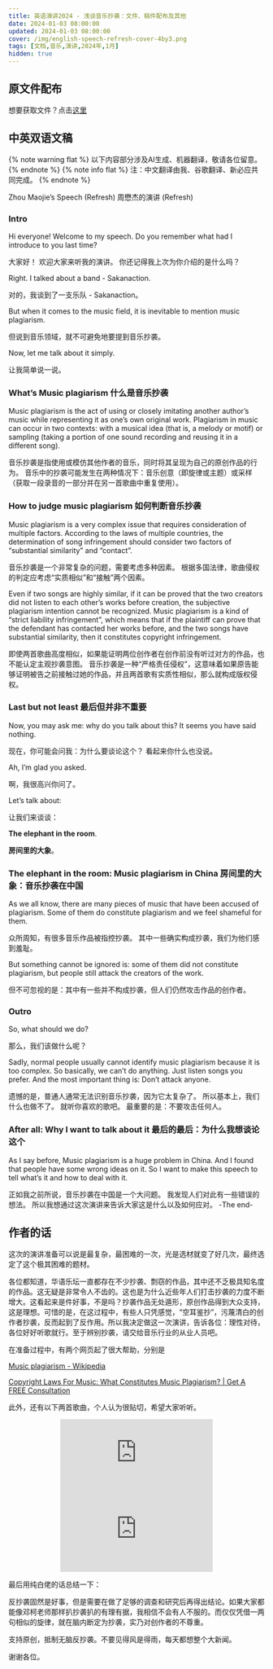 ```yaml
---
title: 英语演讲2024 - 浅谈音乐抄袭：文件、稿件配布及其他
date: 2024-01-03 08:00:00
updated: 2024-01-03 08:00:00
cover: /img/english-speech-refresh-cover-4by3.png
tags: [文档,音乐,演讲,2024年,1月]
hidden: true
---
```


## 原文件配布

想要获取文件？点击[这里](/file/英语演讲2024.zip)

## 中英双语文稿

{% note warning flat %}
以下内容部分涉及AI生成、机器翻译，敬请各位留意。
{% endnote %}
{% note info flat %}
注：中文翻译由我、谷歌翻译、新必应共同完成。
{% endnote %}

Zhou Maojie’s Speech (Refresh)
周懋杰的演讲 (Refresh)

### Intro

Hi everyone! Welcome to my speech. Do you remember what had I introduce to you last time?

大家好！ 欢迎大家来听我的演讲。 你还记得我上次为你介绍的是什么吗？

Right. I talked about a band - Sakanaction.

对的，我谈到了一支乐队 - Sakanaction。

But when it comes to the music field, it is inevitable to mention music plagiarism.

但说到音乐领域，就不可避免地要提到音乐抄袭。

Now, let me talk about it simply.

让我简单说一说。

### What’s Music plagiarism 什么是音乐抄袭

Music plagiarism is the act of using or closely imitating another author’s music while representing it as one’s own original work. Plagiarism in music can occur in two contexts: with a musical idea (that is, a melody or motif) or sampling (taking a portion of one sound recording and reusing it in a different song).

音乐抄袭是指使用或模仿其他作者的音乐，同时将其呈现为自己的原创作品的行为。 音乐中的抄袭可能发生在两种情况下：音乐创意（即旋律或主题）或采样（获取一段录音的一部分并在另一首歌曲中重复使用）。

### How to judge music plagiarism 如何判断音乐抄袭

Music plagiarism is a very complex issue that requires consideration of multiple factors. According to the laws of multiple countries, the determination of song infringement should consider two factors of “substantial similarity” and “contact”.

音乐抄袭是一个非常复杂的问题，需要考虑多种因素。 根据多国法律，歌曲侵权的判定应考虑“实质相似”和“接触”两个因素。

Even if two songs are highly similar, if it can be proved that the two creators did not listen to each other’s works before creation, the subjective plagiarism intention cannot be recognized. Music plagiarism is a kind of “strict liability infringement”, which means that if the plaintiff can prove that the defendant has contacted her works before, and the two songs have substantial similarity, then it constitutes copyright infringement.

即使两首歌曲高度相似，如果能证明两位创作者在创作前没有听过对方的作品，也不能认定主观抄袭意图。 音乐抄袭是一种“严格责任侵权”，这意味着如果原告能够证明被告之前接触过她的作品，并且两首歌有实质性相似，那么就构成版权侵权。

### Last but not least 最后但并非不重要

Now, you may ask me: why do you talk about this? It seems you have said nothing.

现在，你可能会问我：为什么要谈论这个？ 看起来你什么也没说。

Ah, I’m glad you asked.

啊，我很高兴你问了。

Let’s talk about:

让我们来谈谈：

**The elephant in the room**.

**房间里的大象**。

### The elephant in the room: Music plagiarism in China 房间里的大象：音乐抄袭在中国

As we all know, there are many pieces of music that have been accused of plagiarism. Some of them do constitute plagiarism and we feel shameful for them.

众所周知，有很多音乐作品被指控抄袭。 其中一些确实构成抄袭，我们为他们感到羞耻。

But something cannot be ignored is: some of them did not constitute plagiarism, but people still attack the creators of the work.

但不可忽视的是：其中有一些并不构成抄袭，但人们仍然攻击作品的创作者。

### Outro

So, what should we do?

那么，我们该做什么呢？

Sadly, normal people usually cannot identify music plagiarism because it is too complex. So basically, we can’t do anything. Just listen songs you prefer. And the most important thing is: Don’t attack anyone.

遗憾的是，普通人通常无法识别音乐抄袭，因为它太复杂了。 所以基本上，我们什么也做不了。 就听你喜欢的歌吧。 最重要的是：不要攻击任何人。

### After all: Why I want to talk about it 最后的最后：为什么我想谈论这个

As I say before, Music plagiarism is a huge problem in China. And I found that people have some wrong ideas on it. So I want to make this speech to tell what’s it and how to deal with it.

正如我之前所说，音乐抄袭在中国是一个大问题。 我发现人们对此有一些错误的想法。 所以我想通过这次演讲来告诉大家这是什么以及如何应对。
-The end-

## 作者的话

这次的演讲准备可以说是最复杂，最困难的一次，光是选材就变了好几次，最终选定了这个极其困难的题材。

各位都知道，华语乐坛一直都存在不少抄袭、剽窃的作品，其中还不乏极具知名度的作品。这无疑是非常令人不齿的。这也是为什么近些年人们打击抄袭的力度不断增大。这看起来是件好事，不是吗？抄袭作品无处遁形，原创作品得到大众支持，这是理想。可惜的是，在这过程中，有些人只凭感觉，“空耳鉴抄”，污蔑清白的创作者抄袭，反而起到了反作用。所以我决定做这一次演讲，告诉各位：理性对待，各位好好听歌就行。至于辨别抄袭，请交给音乐行业的从业人员吧。

在准备过程中，有两个网页起了很大帮助，分别是

[Music plagiarism - Wikipedia](https://en.wikipedia.org/wiki/Music_plagiarism)

[Copyright Laws For Music: What Constitutes Music Plagiarism? | Get A FREE Consultation](https://www.paulandpaul.com/copyright-laws-for-music-what-constitutes-music-plagiarism/)

此外，还有以下两首歌曲，个人认为很贴切，希望大家听听。

<div align=center class="aspect-ratio">
    <iframe src="https://player.bilibili.com/player.html?bvid=BV1wW411n771&page=1&high_quality=1&danmaku=0&autoplay=0"
    scrolling="no"
    border="0"
    frameborder="no"
    framespacing="0"
    high_quality=1
    danmaku=1
    allowfullscreen="true">
    </iframe>
</div>

<div align=center class="aspect-ratio">
    <iframe src="https://player.bilibili.com/player.html?bvid=BV11x411H7UY&page=1&high_quality=1&danmaku=0&autoplay=0"
    scrolling="no"
    border="0"
    frameborder="no"
    framespacing="0"
    high_quality=1
    danmaku=1
    allowfullscreen="true">
    </iframe>
</div>

最后用纯白佬的话总结一下：

反抄袭固然是好事，但是需要在做了足够的调查和研究后再得出结论。如果大家都能像邓柯老师那样扒抄袭扒的有理有据，我相信不会有人不服的。而仅仅凭借一两句相似的旋律，就在脑内断定为抄袭，实乃对创作者的不尊重。

支持原创，抵制无脑反抄袭。不要见得风是得雨，每天都想整个大新闻。

谢谢各位。
